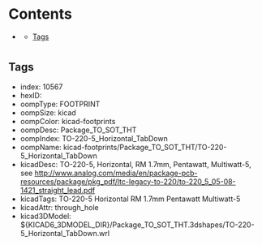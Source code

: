 



Contents
========

* [](#)
	* [Tags](#tags)

# 

## Tags

- index: 10567
- hexID: 
- oompType: FOOTPRINT
- oompSize: kicad
- oompColor: kicad-footprints
- oompDesc: Package_TO_SOT_THT
- oompIndex: TO-220-5_Horizontal_TabDown
- oompName: kicad-footprints/Package_TO_SOT_THT/TO-220-5_Horizontal_TabDown
- kicadDesc: TO-220-5, Horizontal, RM 1.7mm, Pentawatt, Multiwatt-5, see http://www.analog.com/media/en/package-pcb-resources/package/pkg_pdf/ltc-legacy-to-220/to-220_5_05-08-1421_straight_lead.pdf
- kicadTags: TO-220-5 Horizontal RM 1.7mm Pentawatt Multiwatt-5
- kicadAttr: through_hole
- kicad3DModel: ${KICAD6_3DMODEL_DIR}/Package_TO_SOT_THT.3dshapes/TO-220-5_Horizontal_TabDown.wrl
